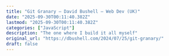 ```yaml
---
title: "Git Granary – David Bushell – Web Dev (UK)"
date: "2025-09-30T00:11:40.382Z"
lastmod: "2025-09-30T00:11:40.382Z"
categories: ["JavaScript"]
description: "The one where I build it all myself"
original_url: "https://dbushell.com/2024/07/25/git-granary/"
draft: false
---
```

